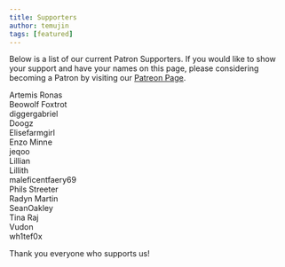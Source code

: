 ```yaml
---
title: Supporters
author: temujin
tags: [featured]
---
```

Below is a list of our current Patron Supporters. If you would like to show your support and have your names on this page, please considering becoming a Patron by visiting our [Patreon Page](https://www.patreon.com/SLColonies).

Artemis Ronas<br>
Beowolf Foxtrot<br>
diggergabriel<br>
Doogz<br>
Elisefarmgirl<br>
Enzo Minne<br>
jeqoo<br>
Lillian<br>
Lillith<br>
maleficentfaery69<br>
Phils Streeter<br>
Radyn Martin<br>
SeanOakley<br>
Tina Raj<br>
Vudon<br>
wh1tef0x

Thank you everyone who supports us!
